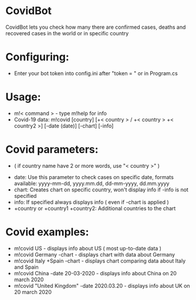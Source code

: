 # CovidBot
CovidBot lets you check how many there are confirmed cases, deaths and recovered cases in the world or in specific country

# Configuring:
- Enter your bot token into config.ini after "token = " or in Program.cs 

# Usage:
- m!< command > - type m!help for info
- Covid-19 data: m!covid [country] [+< country > / +< country > +< country2 >] [-date (date)] [-chart] [-info] 

# Covid parameters:
+ ( if country name have 2 or more words, use "< country >" )
- date: Use this parameter to check cases on specific date, formats available: yyyy-mm-dd, yyyy.mm.dd, dd-mm-yyyy, dd.mm.yyyy
- chart: Creates chart on specific country, won't display info if -info is not specified
- info: If specified always displays info ( even if -chart is applied )
- +country or +country1 +country2: Additional countries to the chart


# Covid examples:
- m!covid US  - displays info about US ( most up-to-date data )
- m!covid Germany -chart  - displays chart with data about Germany 
- m!covid Italy +Spain -chart   - displays chart comparing data about Italy and Spain
- m!covid China -date 20-03-2020    - displays info about China on 20 march 2020
- m!covid "United Kingdom" -date 2020.03.20   - displays info about UK on 20 march 2020
